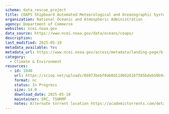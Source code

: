 ```yaml
---
schema: data_rescue_project 
title: COAPS Shipboard Automated Meteorological and Oceanographic System (SAMOS)
organization: National Oceanic and Atmospheric Administration
agency: Department of Commerce
websites: ncei.noaa.gov
data_source: https://www.ncei.noaa.gov/data/oceans/coaps/
description: 
last_modified: 2025-05-19
metadata_available: Yes
metadata_url: https://www.ncei.noaa.gov/access/metadata/landing-page/bin/iso?id=gov.noaa.nodcCOAPS-SAMOS
category:
  - Climate & Environment 
resources:
  - id: 1040
    url: https://sciop.net/uploads/66073bebf0ab0d11d6b261b7585bdeb50b9c7dbb
    format: nc
    status: In Progress
    size: 14.0
    download_date: 2025-05-18
    maintainer: SRC, TSHRMP
    notes: Alternate torrent location https://academictorrents.com/details/66073bebf0ab0d11d6b261b7585bdeb50b9c7dbb
---
```

